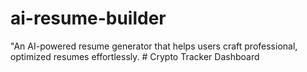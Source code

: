 # ai-resume-builder
"An AI-powered resume generator that helps users craft professional, optimized resumes effortlessly.
#   C r y p t o   T r a c k e r   D a s h b o a r d  
 